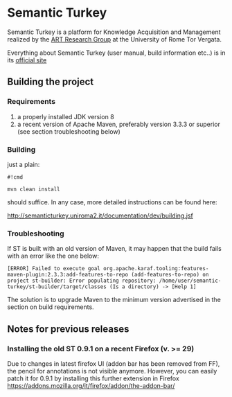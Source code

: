 # Semantic Turkey #

Semantic Turkey is a platform for Knowledge Acquisition and Management realized by the [ART Research Group](http://art.uniroma2.it) at the University of Rome Tor Vergata.

Everything about Semantic Turkey (user manual, build information etc..) is in its [official site](http://semanticturkey.uniroma2.it/)

## Building the project ##
### Requirements ###
1. a properly installed JDK version 8
2. a recent version of Apache Maven, preferably version 3.3.3 or superior (see section troubleshooting below)

### Building ###
just a plain:

```
#!cmd

mvn clean install
```

should suffice. In any case, more detailed instructions can be found here:

http://semanticturkey.uniroma2.it/documentation/dev/building.jsf

### Troubleshooting ###
If ST is built with an old version of Maven, it may happen that the build fails with an error like the one below:

```
[ERROR] Failed to execute goal org.apache.karaf.tooling:features-maven-plugin:2.3.3:add-features-to-repo (add-features-to-repo) on project st-builder: Error populating repository: /home/user/semantic-turkey/st-builder/target/classes (Is a directory) -> [Help 1]
```
The solution is to upgrade Maven to the minimum version advertised in the section on build requirements.

## Notes for previous releases ##

### Installing the old ST 0.9.1 on a recent Firefox (v. >= 29) ###

Due to changes in latest firefox UI (addon bar has been removed from FF), the pencil for annotations is not visible anymore. However, you can easily patch it for 0.9.1 by installing this further extension in Firefox
https://addons.mozilla.org/it/firefox/addon/the-addon-bar/
